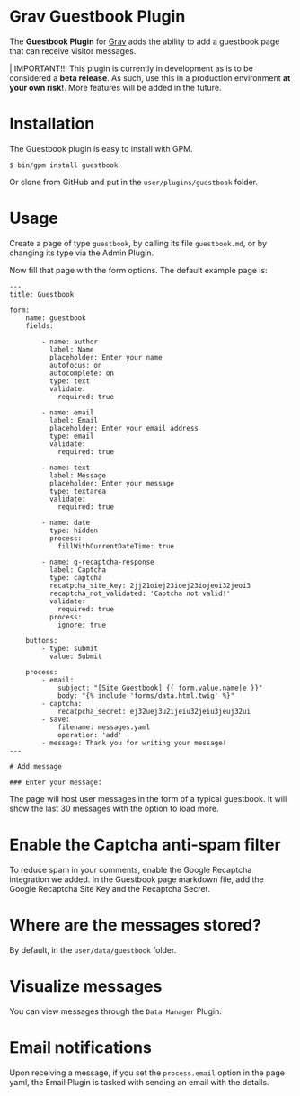 # Grav Guestbook Plugin

The **Guestbook Plugin** for [Grav](http://github.com/getgrav/grav) adds the ability to add a guestbook page that can receive visitor messages.

| IMPORTANT!!! This plugin is currently in development as is to be considered a **beta release**.  As such, use this in a production environment **at your own risk!**. More features will be added in the future.

# Installation

The Guestbook plugin is easy to install with GPM.

```
$ bin/gpm install guestbook
```

Or clone from GitHub and put in the `user/plugins/guestbook` folder.

# Usage

Create a page of type `guestbook`, by calling its file `guestbook.md`, or by changing its type via the Admin Plugin.

Now fill that page with the form options. The default example page is:


```
---
title: Guestbook

form:
    name: guestbook
    fields:

        - name: author
          label: Name
          placeholder: Enter your name
          autofocus: on
          autocomplete: on
          type: text
          validate:
            required: true

        - name: email
          label: Email
          placeholder: Enter your email address
          type: email
          validate:
            required: true

        - name: text
          label: Message
          placeholder: Enter your message
          type: textarea
          validate:
            required: true

        - name: date
          type: hidden
          process:
            fillWithCurrentDateTime: true

        - name: g-recaptcha-response
          label: Captcha
          type: captcha
          recatpcha_site_key: 2jj21oiej23ioej23iojeoi32jeoi3
          recaptcha_not_validated: 'Captcha not valid!'
          validate:
            required: true
          process:
            ignore: true

    buttons:
        - type: submit
          value: Submit

    process:
        - email:
            subject: "[Site Guestbook] {{ form.value.name|e }}"
            body: "{% include 'forms/data.html.twig' %}"
        - captcha:
            recatpcha_secret: ej32uej3u2ijeiu32jeiu3jeuj32ui
        - save:
            filename: messages.yaml
            operation: 'add'
        - message: Thank you for writing your message!
---

# Add message

### Enter your message:
```

The page will host user messages in the form of a typical guestbook. It will show the last 30 messages with the option to load more.

# Enable the Captcha anti-spam filter

To reduce spam in your comments, enable the Google Recaptcha integration we added. In the Guestbook page markdown file, add the Google Recaptcha Site Key and the Recaptcha Secret.

# Where are the messages stored?

By default, in the `user/data/guestbook` folder.

# Visualize messages

You can view messages through the `Data Manager` Plugin.

# Email notifications

Upon receiving a message, if you set the `process.email` option in the page yaml, the Email Plugin is tasked with sending an email with the details.